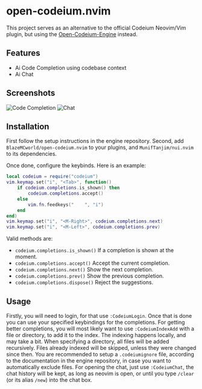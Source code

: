 # open-codeium.nvim

This project serves as an alternative to the official Codeium Neovim/Vim plugin, but using the [Open-Codeium-Engine](https://github.com/BlazeMCworld/Open-Codeium-Engine) instead.

## Features
- Ai Code Completion using codebase context
- Ai Chat

## Screenshots
![Code Completion](https://i.imgur.com/5LV10OH.png)
![Chat](https://i.imgur.com/MzXImUR.png)

## Installation

First follow the setup instructions in the engine repository.
Second, add `BlazeMCworld/open-codeium.nvim` to your plugins, and `MunifTanjim/nui.nvim` to its dependencies.

Once done, configure the keybinds. Here is an example:
```lua
local codeium = require("codeium")
vim.keymap.set("i", "<Tab>", function()
    if codeium.completions.is_shown() then
        codeium.completions.accept()
    else
        vim.fn.feedkeys("    ", "i")
    end
end)
vim.keymap.set("i", "<M-Right>", codeium.completions.next)
vim.keymap.set("i", "<M-Left>", codeium.completions.prev)
```
Valid methods are:
- `codeium.completions.is_shown()` If a completion is shown at the moment.
- `codeium.completions.accept()` Accept the current completion.
- `codeium.completions.next()` Show the next completion.
- `codeium.completions.prev()` Show the previous completion.
- `codeium.completions.dispose()` Reject the suggestions.

## Usage

Firstly, you will need to login, for that use `:CodeiumLogin`. Once that is done you can use your specified keybindings for the completions.
For getting better completions, you will most likely want to use `:CodeiumIndexAdd` with a file or directory, to add it to the index.
The indexing happens locally, and may take a bit. When specifying a directory, all files will be added recursively. Files already indexed will be skipped, unless they were changed since then. You are recommended to setup a `.codeiumignore` file, according to the documentation in the engine repository, in case you want to automatically exclude files.
For opening the chat, just use `:CodeiumChat`, the chat history will be kept, as long as neovim is open, or until you type `/clear` (or its alias `/new`) into the chat box.
